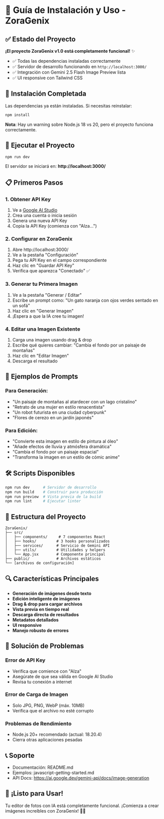# 🚀 Guía de Instalación y Uso - ZoraGenix

## ✅ Estado del Proyecto
**¡El proyecto ZoraGenix v1.0 está completamente funcional!** ✨

- ✅ Todas las dependencias instaladas correctamente
- ✅ Servidor de desarrollo funcionando en `http://localhost:3000/`
- ✅ Integración con Gemini 2.5 Flash Image Preview lista
- ✅ UI responsive con Tailwind CSS

## 🔧 Instalación Completada

Las dependencias ya están instaladas. Si necesitas reinstalar:

```bash
npm install
```

**Nota**: Hay un warning sobre Node.js 18 vs 20, pero el proyecto funciona correctamente.

## 🚀 Ejecutar el Proyecto

```bash
npm run dev
```

El servidor se iniciará en: **http://localhost:3000/**

## 📋 Primeros Pasos

### 1. Obtener API Key
1. Ve a [Google AI Studio](https://aistudio.google.com/)
2. Crea una cuenta o inicia sesión
3. Genera una nueva API Key
4. Copia la API Key (comienza con "AIza...")

### 2. Configurar en ZoraGenix
1. Abre http://localhost:3000/
2. Ve a la pestaña "Configuración"
3. Pega tu API Key en el campo correspondiente
4. Haz clic en "Guardar API Key"
5. Verifica que aparezca "Conectado" ✅

### 3. Generar tu Primera Imagen
1. Ve a la pestaña "Generar / Editar"
2. Escribe un prompt como: "Un gato naranja con ojos verdes sentado en un sofá"
3. Haz clic en "Generar Imagen"
4. ¡Espera a que la IA cree tu imagen!

### 4. Editar una Imagen Existente
1. Carga una imagen usando drag & drop
2. Escribe qué quieres cambiar: "Cambia el fondo por un paisaje de montañas"
3. Haz clic en "Editar Imagen"
4. Descarga el resultado

## 🎨 Ejemplos de Prompts

### Para Generación:
- "Un paisaje de montañas al atardecer con un lago cristalino"
- "Retrato de una mujer en estilo renacentista"
- "Un robot futurista en una ciudad cyberpunk"
- "Flores de cerezo en un jardín japonés"

### Para Edición:
- "Convierte esta imagen en estilo de pintura al óleo"
- "Añade efectos de lluvia y atmósfera dramática"
- "Cambia el fondo por un paisaje espacial"
- "Transforma la imagen en un estilo de cómic anime"

## 🛠️ Scripts Disponibles

```bash
npm run dev      # Servidor de desarrollo
npm run build    # Construir para producción
npm run preview  # Vista previa de la build
npm run lint     # Ejecutar linter
```

## 📁 Estructura del Proyecto

```
ZoraGenix/
├── src/
│   ├── components/     # 7 componentes React
│   ├── hooks/         # 3 hooks personalizados
│   ├── services/      # Servicio de Gemini API
│   ├── utils/         # Utilidades y helpers
│   └── App.jsx        # Componente principal
├── public/            # Archivos estáticos
└── [archivos de configuración]
```

## 🔍 Características Principales

- **Generación de imágenes desde texto**
- **Edición inteligente de imágenes**
- **Drag & drop para cargar archivos**
- **Vista previa en tiempo real**
- **Descarga directa de resultados**
- **Metadatos detallados**
- **UI responsive**
- **Manejo robusto de errores**

## 🐛 Solución de Problemas

### Error de API Key
- Verifica que comience con "AIza"
- Asegúrate de que sea válida en Google AI Studio
- Revisa tu conexión a internet

### Error de Carga de Imagen
- Solo JPG, PNG, WebP (máx. 10MB)
- Verifica que el archivo no esté corrupto

### Problemas de Rendimiento
- Node.js 20+ recomendado (actual: 18.20.4)
- Cierra otras aplicaciones pesadas

## 📞 Soporte

- Documentación: README.md
- Ejemplos: javascript-getting-started.md
- API Docs: https://ai.google.dev/gemini-api/docs/image-generation

## 🎉 ¡Listo para Usar!

Tu editor de fotos con IA está completamente funcional. 
¡Comienza a crear imágenes increíbles con ZoraGenix! 🎨✨